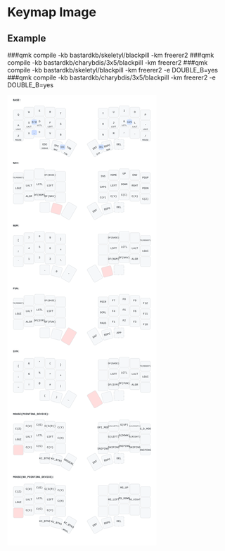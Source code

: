 # Keymap Image

## Example
###qmk compile -kb bastardkb/skeletyl/blackpill -km freerer2
###qmk compile -kb bastardkb/charybdis/3x5/blackpill -km freerer2
###qmk compile -kb bastardkb/skeletyl/blackpill -km freerer2 -e DOUBLE_B=yes
###qmk compile -kb bastardkb/charybdis/3x5/blackpill -km freerer2 -e DOUBLE_B=yes

![keymap image](/users/freerer2/docs/freerer2.svg)
